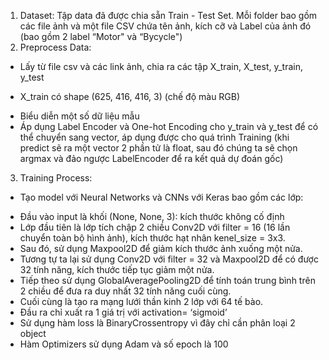 
1.	Dataset: Tập data đã được chia sẵn Train - Test Set. Mỗi folder bao gồm các file ảnh và một file CSV chứa tên ảnh, kích cỡ và Label của ảnh đó (bao gồm 2 label “Motor" và “Bycycle")
2.	Preprocess Data:
-	Lấy từ file csv và các link ảnh, chia ra các tập X_train, X_test, y_train, y_test
+	X_train có shape (625, 416, 416, 3) (chế độ màu RGB)
-	Biểu diễn một số dữ liệu mẫu
-	Áp dụng Label Encoder và One-hot Encoding cho y_train và y_test để có thể chuyển sang vector, áp dụng được cho quá trình Training (khi predict sẽ ra một vector 2 phần tử là float, sau đó chúng ta sẽ chọn argmax và đảo ngược LabelEncoder để ra kết quả dự đoán gốc)
3.	Training Process:
-	Tạo model với Neural Networks và CNNs với Keras bao gồm các lớp:
+	Đầu vào input là khối (None, None, 3): kích thước không cố định
+	Lớp đầu tiên là lớp tích chập 2 chiều Conv2D với filter = 16 (16 lần chuyển toàn bộ hình ảnh), kích thước hạt nhân kenel_size = 3x3.
+	Sau đó, sử dụng Maxpool2D để giảm kích thước ảnh xuống một nửa.
+	Tương tự ta lại sử dụng Conv2D với filter = 32 và Maxpool2D để có được 32 tính năng, kích thước tiếp tục giảm một nửa.
+	Tiếp theo sử dụng GlobalAveragePooling2D để tính toán trung bình trên 2 chiều để đưa ra duy nhất 32 tính năng cuối cùng.
+	Cuối cùng là tạo ra mạng lưới thần kinh 2 lớp với 64 tế bào.
+	Đầu ra chỉ xuất ra 1 giá trị với activation= ‘sigmoid’ 
+	Sử dụng hàm loss là BinaryCrossentropy vì đây chỉ cần phân loại 2 object
+	Hàm Optimizers sử dụng Adam và số epoch là 100


